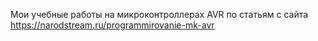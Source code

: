 Мои учебные работы на микроконтроллерах AVR
по статьям с сайта 
https://narodstream.ru/programmirovanie-mk-avr
